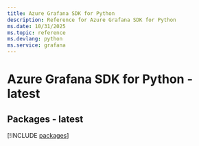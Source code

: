 ```yaml
---
title: Azure Grafana SDK for Python
description: Reference for Azure Grafana SDK for Python
ms.date: 10/31/2025
ms.topic: reference
ms.devlang: python
ms.service: grafana
---
```

# Azure Grafana SDK for Python - latest
## Packages - latest
[!INCLUDE [packages](grafana-index.md)]